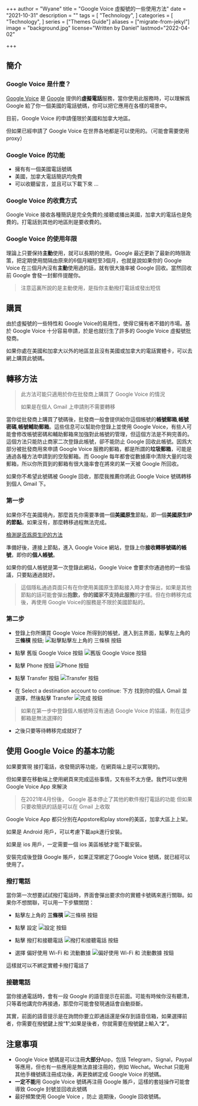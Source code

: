 +++
author = "Wyane"
title = "Google Voice 虛擬號的一些使用方法"
date = "2021-10-31"
description = ""
tags = [
    "Technology",
]
categories = [
    "Technology",
]
series = ["Themes Guide"]
aliases = ["migrate-from-jekyl"]
image = "background.jpg"
license="Written by Daniel"
lastmod="2022-04-02"

+++

## 簡介
### Google Voice 是什麼？
[Google Voice](https://en.wikipedia.org/wiki/Google_Voice) 是 [Google](https://en.wikipedia.org/wiki/Google) 提供的**虛擬電話**服務，當你使用此服務時，可以理解爲 Google 給了你一個美國的電話號碼，你可以把它應用在各樣的場景中。

目前，Google Voice 的申請僅限於美國和加拿大地區。

但如果已經申請了 Google Voice 在世界各地都是可以使用的。（可能會需要使用proxy）

### Google Voice 的功能
* 擁有有一個美國電話號碼
* 美國，加拿大電話簡訊均免費
* 可以收聽留言，並且可以下載下來
...

### Google Voice 的收費方式
Google Voice 接收各種簡訊是完全免費的;接聽或播出美國，加拿大的電話也是免費的。打電話到其他的地區則是要收費的。

### Google Voice 的使用年限
理論上只要保持**主動**使用，就可以長期的使用。Google 最近更新了最新的時限政策，把定期使用間隔由原來的6個月縮短至3個月，也就是說如果你的 Google Voice 在三個月內沒有**主動**使用過的話，就有很大幾率被 Google 回收。當然回收前 Google 會發一封郵件提醒你。
>注意這裏所說的是主動使用，是指你主動撥打電話或發出短信

## 購買
由於虛擬號的一些特性和 Google Voice的易用性，使得它擁有者不錯的市場。基於 Google Voice 十分容易申請，於是也就衍生了許多的 Google Voice 虛擬號批發商。

如果你處在美國和加拿大以外的地區並且沒有美國或加拿大的電話實體卡，可以去網上購買此號碼。

## 轉移方法
>此方法可能只適用於你在批發商上購買了 Google Voice 的情況 
>
>如果是在個人 Gmail 上申請則不需要轉移

當你從批發商上購買了號碼後，批發商一般會提供給你這個帳號的**帳號郵箱**,**帳號密碼**,**帳號輔助郵箱**。這些信息可以幫助你登錄上並使用 Google Voice，有些人可能會修改帳號密碼和輔助郵箱來加強對此帳號的管理，但這個方法是不夠完善的。這個方法只能防止商家二次登錄此帳號，卻不能防止 Google 回收此帳號。因爲大部分被批發商用來申請 Google Voice 服務的郵箱，都是所謂的**垃圾郵箱**，可能是通過各種方法申請到的空殼郵箱。而 Google 每年都會從數據庫中清除大量的垃圾郵箱，所以你所買到的郵箱有很大幾率會在將來的某一天被 Google 所回收。

如果你不希望此號碼被 Google 回收，那麼我推薦你將此 Google Voice 號碼轉移到個人 Gmail 下。

### 第一步
如果你不在美國境內，那麼首先你需要準備一個**美國原生**節點，即一個**美國原生IP的節點**。如果沒有，那麼轉移過程無法完成。

[檢測是否爲原生IP的方法](https://bgp.he.net/)

準備好後，連接上節點，進入 Google Voice 網站，登錄上你**接收轉移號碼的帳號**，即你的**個人帳號**。

如果你的個人帳號是第一次登錄此網站，Google Voice 會要求你通過他的一些協議，只要點通過就好。
>這個隱私通過頁面只有在你使用美國原生節點接入時才會彈出，如果是其他節點的話可能會彈出**抱歉，你的國家不支持此服務**的字樣。但在你轉移完成後，再使用 Google Voice的服務是不限於美國節點的。

### 第二步
* 登錄上你所購買 Google Voice 所得到的帳號，進入到主界面，點擊左上角的 **三條槓** 按鈕;
![點擊點擊左上角的 三條槓 按鈕](1.jpg)

* 點擊 舊版 Google Voice 按鈕
![舊版 Google Voice 按鈕](2.jpg)

* 點擊 Phone 按鈕
![Phone 按鈕](3.jpg)

* 點擊 Transfer 按鈕
![Transfer 按鈕](4.jpg)

* 在 Select a destination account to continue: 下方 找到你的個人 Gmail 並選擇，然後點擊 Transfer
![完成 按鈕](5.jpg)
>如果在第一步中登錄個人帳號時沒有通過 Google Voice 的協議，則在這步郵箱是無法選擇的

* 之後只要等待轉移完成就好了

## 使用 Google Voice 的基本功能
如果要實現 接打電話，收發簡訊等功能，在網頁端上是可以實現的。

但如果要在移動端上使用網頁來完成這些事情，又有些不太方便。我們可以使用 Google Voice App 來解決 
>在2021年4月份後， Google 基本停止了其他的軟件撥打電話的功能
>但如果只要收簡訊的話是可以在 Gmail 上收取

Google Voice App 都只分別在Appstore和play store的美區，加拿大區上上架。

如果是 Android 用戶，可以考慮下載apk進行安裝。

如果是 ios 用戶，一定需要一個 ios 美區帳號才能下載安裝。

安裝完成後登錄 Google 賬戶，如果正常綁定了Google Voice 號碼，就已經可以使用了。

### 撥打電話
當你第一次想要試試撥打電話時，界面會彈出要求你的實體卡號碼來進行關聯。如果你不想關聯，可以用一下步驟關閉：

* 點擊左上角的  **三條槓** 
![三條槓 按鈕](6.jpg)

* 點擊 設定
![設定 按鈕](7.jpg)

* 點擊 撥打和接聽電話
![撥打和接聽電話 按鈕](8.jpg)

* 選擇 偏好使用 Wi-Fi 和 流動數據
![偏好使用 Wi-Fi 和 流動數據 按鈕](9.jpg)

這樣就可以不綁定實體卡撥打電話了

### 接聽電話
當你接通電話時，會有一段 Google 的語音提示在前面。可能有時候你沒有聽清，只等着他講完你再接通，那麼你可能會發現通話會自動掛斷。

其實，前面的語音提示是在詢問你要立即通話還是保存到語音信箱，如果選擇前者，你需要在撥號鍵上按“**1**”;如果是後者，你就需要在撥號鍵上輸入“**2**”。

## 注意事項
* Google Voice 號碼是可以注冊**大部分**App，包括 Telegram，Signal，Paypal等應用，但也有一些應用是無法直接注冊的，例如 Wechat。Wechat 只能用其他手機號碼注冊成功後，再更換綁定成 Google Voice 的號碼。
* **一定不能**用 Google Voice 號碼再注冊 Google 賬戶，這樣的套娃操作可能會導致 Google 封號並回收此號碼
* 最好頻繁使用 Google Voice ，防止 逾期後，Google 回收號碼。
